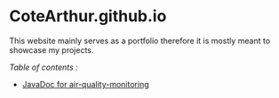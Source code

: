 # CoteArthur.github.io

This website mainly serves as a portfolio therefore it is mostly meant to showcase my projects.

_Table of contents :_

* [JavaDoc for air-quality-monitoring](https://cotearthur.github.io/air-quality-monitoring/)
